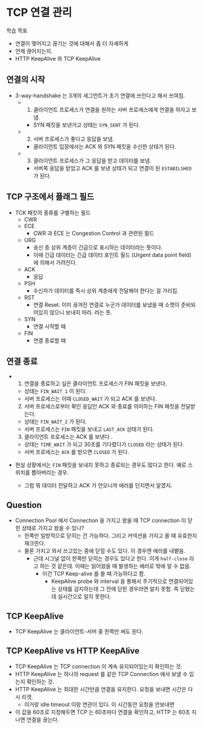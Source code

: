 # TCP 연결 관리 

학습 목표 
- 연결이 맺어지고 끊기는 것에 대해서 좀 더 자세하게 
- 언제 끊어지는지. 
- HTTP KeepAlive 와 TCP KeepAlive

## 연결의 시작 

- 3-way-handshake 는 3개의 세그먼트가 초기 연결에 쓰인다고 해서 쓰여짐.
  - 1) 클라이언트 프로세스가 연결을 원하는 서버 프로세스에게 연결을 하자고 보냄.
    - SYN 패킷을 보낸거고 상태는 `SYN_SENT` 가 된다. 
  - 2) 서버 프로세스가 좋다고 응답을 보냄. 
    - 클라이언트 입장에서는 ACK 와 SYN 패킷을 수신한 상태가 된다. 
  - 3) 클라이언트 프로세스가 그 응답을 받고 데이터를 보냄.
    - 서버쪽 응답을 받았고 ACK 를 보낸 상태가 되고 연결이 된 `ESTABILSHED` 가 된다. 

## TCP 구조에서 플래그 필드

- TCK 패킷의 종류를 구별하는 필드  
  - CWR
  - ECE
    - CWR 과 ECE 는 Congestion Control 과 관련된 필드 
  - URG
    - 송신 층 상위 계층이 긴급으로 표시하는 데이터라는 뜻이다.
    - 이때 긴급 데이터는 긴급 데이터 포인트 필드 (Urgent data point field) 에 의해서 가려진다. 
  - ACK
    - 응답 
  - PSH
    - 수신자가 데이터를 즉시 상위 계층에게 전달해야 한다는 걸 가리킴. 
  - RST
    - 연결 Reset. 이미 끊겨진 연결로 누군가 데이터를 보냈을 때 소켓이 준비되어있지 않으니 보내지 마라. 라는 뜻.  
  - SYN
    - 연결 시작할 때 
  - FIN 
    - 연결 종료할 때 

## 연결 종료 

- 1) 연결을 종료하고 싶은 클라이언트 프로세스가 FIN 패킷을 보낸다. 
  - 상태는 `FIN_WAIT_1` 이 된다. 
  - 서버 프로세스는 이때 `CLOSED_WAIT` 가 되고 ACK 를 보낸다. 
  2) 서버 프로세스로부터 확인 응답인 ACK 와 종료를 의미하는 FIN 패킷을 전달받는다. 
  - 상태는 `FIN_WAIT_2` 가 된다. 
  - 서버 프로세스는 `FIN` 패킷을 보내고 `LAST_ACK` 상태가 된다.
  3) 클라이언트 프로세스는 ACK 를 보낸다 .
  - 상태는 `TIME_WAIT` 가 되고 30초를 기다렸다가 `CLOSED` 라는 상태가 된다.
  - 서버 프로세스는 `ACK` 를 받으면 `CLOSED` 가 된다. 

- 현실 상황에서는 `FIN` 패킷을 보내지 못하고 종료되는 경우도 많다고 한다. 예로 스위치를 뽑아버리는 경우. 
  - 그럼 뭐 데이터 전달하고 ACK 가 안오니까 에러를 던지면서 알겠지.

## Question 

- Connection Pool 에서 Connection 을 가지고 왔을 때 TCP connection 이 닫힌 상태로 가지고 왔을 수 있나?
  - 한쪽만 일방적으로 닫히는 건 가능하다. 그리고 커넥션을 가지고 올 때 유효한지 체크한다.
  - 물론 가지고 와서 쓰고있는 중에 닫힐 수도 있다. 이 경우엔 에러를 내뱉음. 
    - 근데 시그널 없이 한쪽만 닫히는 경우도 있다고 한다. 이게 `half-close` 라고 하는 것 같은데. 이때는 읽어왔을 때 발생하는 에러로 밖에 알 수 없음.
      - 이건 TCP Keep-alive 를 쓸 때 가능하다고 함. 
        - KeepAlive probe 와 interval 을 통해서 주기적으로 연결되어있는 상태를 감지하는데 그 전에 닫힌 경우라면 알지 못함. 즉 닫혔는데 실시간으로 알지 못한다.  

## TCP KeepAlive 

- TCP KeepAlive 는 클라이언트-서버 중 한쪽만 써도 된다.

## TCP KeepAlive vs HTTP KeepAlive

- TCP KeepAlive 는 TCP connection 이 계속 유지되어있는지 확인하는 것.
- HTTP KeepAlive 는 하나의 request 를 같은 TCP Connection 에서 보낼 수 있는지 확인하는 것.
- HTTP KeepAlive 는 최대한 시간만큼 연결을 유지한다. 요청을 보내면 시간은 다시 리셋. 
  - 이거랑 idle timeout 이랑 연관이 있다. 이 시간동안 요청을 안보내면 
- 이 값을 60초로 지정해두면 TCP 는 60초마다 연결을 확인하고, HTTP 는 60초 지나면 연결을 끊는다. 

